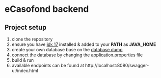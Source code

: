 # eCasofond backend

## Project setup

1. clone the repository
2. ensure you have [jdk 17](https://www.oracle.com/java/technologies/javase/jdk17-archive-downloads.html) installed &
   added to your **PATH** as **JAVA_HOME**
3. create your own database base on the [database dump](db.sql)
4. connect the database by changing the [application.properties](src/main/resources/application.yml) file
5. build & run
6. available endpoints can be found at http://localhost:8080/swagger-ui/index.html